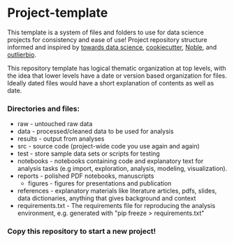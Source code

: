 # Project-template

This template is a system of files and folders to use for data science projects for consistency and ease of use! Project repository structure informed and inspired by [towards data science](https://towardsdatascience.com/manage-your-data-science-project-structure-in-early-stage-95f91d4d0600), [cookiecutter](https://drivendata.github.io/cookiecutter-data-science/#directory-structure), [Noble](https://journals.plos.org/ploscompbiol/article?id=10.1371/journal.pcbi.1000424), and [outlierbio](https://github.com/outlierbio/ob-project-template).

This repository template has logical thematic organization at top levels, with the idea that lower levels have a date or version based organization for files. Ideally dated files would have a short explanation of contents as well as date.

### Directories and files:

* raw - untouched raw data 
* data - processed/cleaned data to be used for analysis
* results - output from analyses
* src - source code (project-wide code you use again and again)
* test - store sample data sets or scripts for testing
* notebooks - notebooks containing code and explanatory text for analysis tasks (e.g import, exploration, analysis, modeling, visualization).
* reports - polished PDF notebooks, manuscripts
  + figures - figures for presentations and publication
* references - explanatory materials like literature articles, pdfs, slides, data dictionaries, anything that gives background and context
* requirements.txt - The requirements file for reproducing the analysis environment, e.g. generated with "pip freeze > requirements.txt"


### Copy this repository to start a new project!
